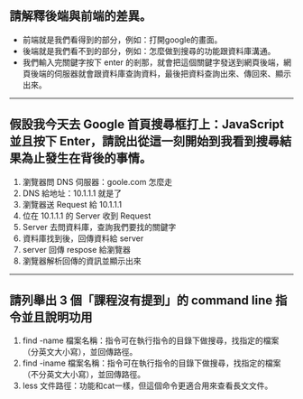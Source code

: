 ## 請解釋後端與前端的差異。
- 前端就是我們看得到的部分，例如：打開google的畫面。
- 後端就是我們看不到的部分，例如：怎麼做到搜尋的功能跟資料庫溝通。
- 我們輸入完關鍵字按下 enter 的剎那，就會把這個關鍵字發送到網頁後端，網頁後端的伺服器就會跟資料庫查詢資料，最後把資料查詢出來、傳回來、顯示出來。
---
## 假設我今天去 Google 首頁搜尋框打上：JavaScript 並且按下 Enter，請說出從這一刻開始到我看到搜尋結果為止發生在背後的事情。
1. 瀏覽器問 DNS 伺服器：goole.com 怎麼走
2. DNS 給地址：10.1.1.1 就是了
3. 瀏覽器送 Request 給 10.1.1.1 
4. 位在 10.1.1.1 的 Server 收到 Request
5. Server 去問資料庫，查詢我們要找的關鍵字
6. 資料庫找到後，回傳資料給 server
7. server 回傳 respose 給瀏覽器
8. 瀏覽器解析回傳的資訊並顯示出來
---

## 請列舉出 3 個「課程沒有提到」的 command line 指令並且說明功用
1. find -name 檔案名稱：指令可在執行指令的目錄下做搜尋，找指定的檔案（分英文大小寫），並回傳路徑。
2. find -iname 檔案名稱：指令可在執行指令的目錄下做搜尋，找指定的檔案（不分英文大小寫），並回傳路徑。
3. less 文件路徑：功能和cat一樣，但這個命令更適合用來查看長文文件。